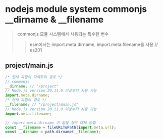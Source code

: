 # nodejs module system commonjs \_\_dirname & \_\_filename

> commonjs 모듈 시스템에서 사용되는 특수한 변수
>
> > esm에서는 import.meta.dirname, import.meta.filename을 사용 // es201

## project/main.js

```js
/* 현재 파일의 디렉토리 경로 */
// commonjs
__dirname; // "/project"
// Node.js version 20.11.0 이상부터 사용 가능
import.meta.dirname;
/* 현재 파일의 경로 */
__filename; // "/project/main.js"
// Node.js version 20.11.0 이상부터 사용 가능
import.meta.filename;

// import.meta.dirname 이 없을 경우 대체 방법
const __filename = fileURLToPath(import.meta.url);
const __dirname = path.dirname(__filename);
```
